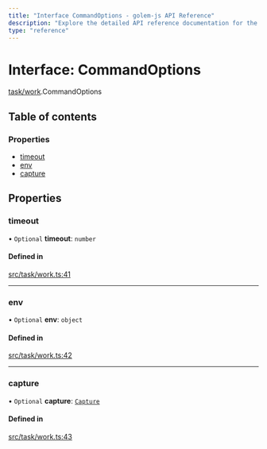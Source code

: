 ```yaml
---
title: "Interface CommandOptions - golem-js API Reference"
description: "Explore the detailed API reference documentation for the Interface CommandOptions within the golem-js SDK for the Golem Network."
type: "reference"
---
```

# Interface: CommandOptions

[task/work](../modules/task_work).CommandOptions

## Table of contents

### Properties

- [timeout](task_work.CommandOptions#timeout)
- [env](task_work.CommandOptions#env)
- [capture](task_work.CommandOptions#capture)

## Properties

### timeout

• `Optional` **timeout**: `number`

#### Defined in

[src/task/work.ts:41](https://github.com/golemfactory/golem-js/blob/552d481/src/task/work.ts#L41)

___

### env

• `Optional` **env**: `object`

#### Defined in

[src/task/work.ts:42](https://github.com/golemfactory/golem-js/blob/552d481/src/task/work.ts#L42)

___

### capture

• `Optional` **capture**: [`Capture`](../modules/script_command#capture)

#### Defined in

[src/task/work.ts:43](https://github.com/golemfactory/golem-js/blob/552d481/src/task/work.ts#L43)
